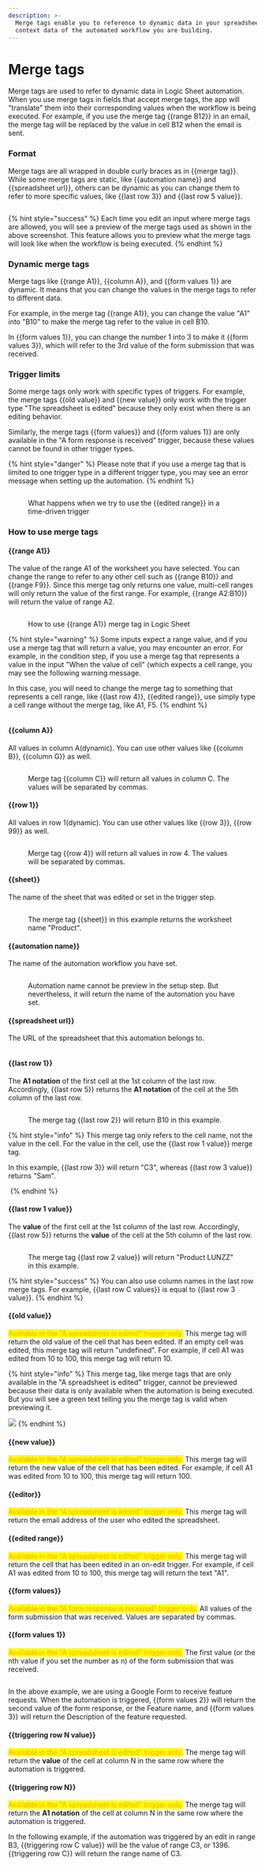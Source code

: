 ```yaml
---
description: >-
  Merge tags enable you to reference to dynamic data in your spreadsheet or the
  context data of the automated workflow you are building.
---
```


# Merge tags

Merge tags are used to refer to dynamic data in Logic Sheet automation. When you use merge tags in fields that accept merge tags, the app will "translate" them into their corresponding values when the workflow is being executed. For example, if you use the merge tag \{{range B12\}} in an email, the merge tag will be replaced by the value in cell B12 when the email is sent.

### Format

Merge tags are all wrapped in double curly braces as in \{{merge tag\}}. While some merge tags are static, like \{{automation name\}} and \{{spreadsheet url\}}, others can be dynamic as you can change them to refer to more specific values, like \{{last row 3\}} and \{{last row 5 value\}}.

<figure><img src="../.gitbook/assets/image (14).png" alt=""><figcaption></figcaption></figure>

{% hint style="success" %}
Each time you edit an input where merge tags are allowed, you will see a preview of the merge tags used as shown in the above screenshot. This feature allows you to preview what the merge tags will look like when the workflow is being executed.
{% endhint %}

### Dynamic merge tags

Merge tags like \{{range A1\}}, \{{column A\}}, and \{{form values 1\}} are dynamic. It means that you can change the values in the merge tags to refer to different data.

For example, in the merge tag \{{range A1\}}, you can change the value "A1" into "B10" to make the merge tag refer to the value in cell B10.

In \{{form values 1\}}, you can change the number 1 into 3 to make it \{{form values 3\}}, which will refer to the 3rd value of the form submission that was received.

### Trigger limits

Some merge tags only work with specific types of triggers. For example, the merge tags \{{old value\}} and \{{new value\}} only work with the trigger type "The spreadsheet is edited" because they only exist when there is an editing behavior.

Similarly, the merge tags \{{form values\}} and \{{form values 1\}} are only available in the "A form response is received" trigger, because these values cannot be found in other trigger types.

{% hint style="danger" %}
Please note that if you use a merge tag that is limited to one trigger type in a different trigger type, you may see an error message when setting up the automation.
{% endhint %}

<figure><img src="../.gitbook/assets/image (52).png" alt=""><figcaption><p>What happens when we try to use the {{edited range}} in a time-driven trigger</p></figcaption></figure>

### **How to use merge tags**

#### **\{{range A1\}}**

The value of the range A1 of the worksheet you have selected. You can change the range to refer to any other cell such as \{{range B10\}} and \{{range F9\}}. Since this merge tag only returns one value, multi-cell ranges will only return the value of the first range. For example, \{{range A2:B10\}} will return the value of range A2.

<figure><img src="../.gitbook/assets/image (16).png" alt=""><figcaption><p>How to use {{range A1}} merge tag in Logic Sheet</p></figcaption></figure>

{% hint style="warning" %}
Some inputs expect a range value, and if you use a merge tag that will return a value, you may encounter an error. For example, in the condition step, if you use a merge tag that represents a value in the input "When the value of cell" (which expects a cell range, you may see the following warning message.

In this case, you will need to change the merge tag to something that represents a cell range, like \{{last row 4\}}, \{{edited range\}}, use simply type a cell range without the merge tag, like A1, F5.
{% endhint %}

<figure><img src="../.gitbook/assets/image (74).png" alt=""><figcaption></figcaption></figure>

#### **\{{column A\}}**

All values in column A(dynamic). You can use other values like \{{column B\}}, \{{column G\}} as well.

<figure><img src="../.gitbook/assets/image (53).png" alt=""><figcaption><p>Merge tag {{column C}} will return all values in column C. The values will be separated by commas.</p></figcaption></figure>

#### **\{{row 1\}}**

All values in row 1(dynamic). You can use other values like \{{row 3\}}, \{{row 99\}} as well.

<figure><img src="../.gitbook/assets/image (11).png" alt=""><figcaption><p>Merge tag {{row 4}} will return all values in row 4. The values will be separated by commas.</p></figcaption></figure>

#### **\{{sheet\}}**

The name of the sheet that was edited or set in the trigger step.

<figure><img src="../.gitbook/assets/image (79).png" alt=""><figcaption><p>The merge tag {{sheet}} in this example returns the worksheet name "Product".</p></figcaption></figure>

#### **\{{automation name\}}**

The name of the automation workflow you have set.

<figure><img src="../.gitbook/assets/image (59).png" alt=""><figcaption><p>Automation name cannot be preview in the setup step. But nevertheless, it will return the name of the automation you have set.</p></figcaption></figure>

#### **\{{spreadsheet url\}}**

The URL of the spreadsheet that this automation belongs to.

<figure><img src="../.gitbook/assets/image (84).png" alt=""><figcaption></figcaption></figure>

#### **\{{last row 1\}}**

The **A1 notation** of the first cell at the 1st column of the last row. Accordingly, \{{last row 5\}} returns the **A1 notation** of the cell at the 5th column of the last row.

<figure><img src="../.gitbook/assets/image (64).png" alt=""><figcaption><p>The merge tag {{last row 2}} will return B10 in this example.</p></figcaption></figure>

{% hint style="info" %}
This merge tag only refers to the cell name, not the value in the cell. For the value in the cell, use the \{{last row 1 value\}} merge tag.&#x20;

In this example, \{{last row 3\}} will return "C3", whereas \{{last row 3 value\}} returns "Sam".

<img src="../.gitbook/assets/image (76).png" alt="" data-size="original">
{% endhint %}

#### &#x20;**\{{last row 1 value\}}**

The **value** of the first cell at the 1st column of the last row. Accordingly, \{{last row 5\}} returns the **value** of the cell at the 5th column of the last row.

<figure><img src="../.gitbook/assets/image (72).png" alt=""><figcaption><p>The merge tag {{last row 2 value}} will return "Product LUNZZ" in this example.</p></figcaption></figure>

{% hint style="success" %}
You can also use column names in the last row merge tags. For example, \{{last row C values\}} is equal to \{{last row 3 value\}}.
{% endhint %}

#### **\{{old value\}}**

<mark style="color:orange;">Available in the "A spreadsheet is edited" trigger only.</mark> This merge tag will return the old value of the cell that has been edited. If an empty cell was edited, this merge tag will return "undefined". For example, if cell A1 was edited from 10 to 100, this merge tag will return 10.

{% hint style="info" %}
This merge tag, like merge tags that are only available in the "A spreadsheet is edited" trigger, cannot be previewed because their data is only available when the automation is being executed. But you will see a green text telling you the merge tag is valid when previewing it.

![](<../.gitbook/assets/image (51).png>)
{% endhint %}

#### **\{{new value\}}**

<mark style="color:orange;">Available in the "A spreadsheet is edited" trigger only.</mark> This merge tag will return the new value of the cell that has been edited. For example, if cell A1 was edited from 10 to 100, this merge tag will return 100.

#### **\{{editor\}}**

<mark style="color:orange;">Available in the "A spreadsheet is edited" trigger only.</mark> This merge tag will return the email address of the user who edited the spreadsheet.

#### **\{{edited range\}}**

<mark style="color:orange;">Available in the "A spreadsheet is edited" trigger only.</mark> This merge tag will return the cell that has been edited in an on-edit trigger. For example, if cell A1 was edited from 10 to 100, this merge tag will return the text "A1".

#### **\{{form values\}}**

&#x20;<mark style="color:orange;">Available in the "A form response is received" trigger only.</mark> All values of the form submission that was received. Values are separated by commas.

#### **\{{form values 1\}}**

<mark style="color:orange;">Available in the "A spreadsheet is edited" trigger only.</mark> The first value (or the nth value if you set the number as n) of the form submission that was received.

<figure><img src="../.gitbook/assets/image (3).png" alt=""><figcaption></figcaption></figure>

In the above example, we are using a Google Form to receive feature requests. When the automation is triggered, \{{form values 2\}} will return the second value of the form response, or the Feature name, and \{{form values 3\}} will return the Description of the feature requested.

#### **\{{triggering row N value\}}**

<mark style="color:orange;">Available in the "A spreadsheet is edited" trigger only.</mark> The merge tag will return the **value** of the cell at column N in the same row where the automation is triggered.&#x20;

#### **\{{triggering row N\}}**

<mark style="color:orange;">Available in the "A spreadsheet is edited" trigger only.</mark> The merge tag will return the **A1 notation** of the cell at column N in the same row where the automation is triggered.&#x20;

&#x20;In the following example, if the automation was triggered by an edit in range B3, \{{triggering row C value\}} will be the value of range C3, or 1396. \{{triggering row C\}} will return the range name of C3.

<figure><img src="../.gitbook/assets/image (13).png" alt=""><figcaption></figcaption></figure>
